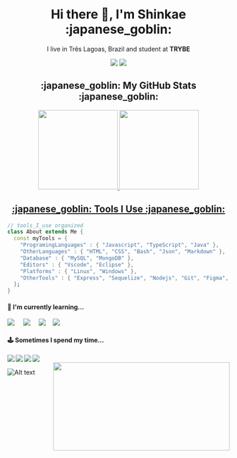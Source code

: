 <h1 align='center'> Hi there 👋, I'm Shinkae :japanese_goblin: </h1>
<p align='center'>
  I live in Três Lagoas, Brazil and student at <b>TRYBE</b> 
</p>

<p align="center">
  <a href = "mailto:felipeshinkae97@gmail.com"><img src="https://img.shields.io/badge/-Gmail-%23333?style=for-the-badge&logo=gmail&logoColor=white" target="_blank"></a>
  <a href="https://www.linkedin.com/in/fshinkae/" target="_blank"><img src="https://img.shields.io/badge/-LinkedIn-%230077B5?style=for-the-badge&logo=linkedin&logoColor=white" target="_blank"></a>
</p>

<h2 align='center'>:japanese_goblin: My GitHub Stats :japanese_goblin: </h2>
<div style="display: inline_block" align="center">
  <a href="https://github.com/fshinkae">
  <img height="180em" src="https://github-readme-stats-eight-theta.vercel.app/api?username=fshinkae&show_icons=true&theme=dark&include_all_commits=true&count_private=true"/>
  <img height="180em" src="https://github-readme-stats.vercel.app/api/top-langs/?username=fshinkae&layout=compact&langs_count=7&theme=dark"/>
</div>
 
<h2 align='center'>:japanese_goblin: Tools I Use :japanese_goblin: </h2>
  
```dart
// tools_I_use organized
class About extends Me { 
  const myTools = {  
    "ProgramingLanguages" : { "Javascript", "TypeScript", "Java" },
    "OtherLanguages" : { "HTML", "CSS", "Bash", "Json", "Markdown" },
    "Database" : { "MySQL", "MongoDB" },
    "Editors" : { "Vscode", "Eclipse" },
    "Platforms" : { "Linux", "Windows" },
    "OtherTools" : { "Express", "Sequelize", "Nodejs", "Git", "Figma",  }
  };
}
```

<h4>🌱  I'm currently learning...</h4>
<p >
   <img src="https://img.shields.io/badge/node.js%20-%23339933.svg?&style=for-the-badge&logo=node.js&logoColor=white" />&nbsp;&nbsp;&nbsp;&nbsp;
   <img src="https://img.shields.io/badge/TypeScript-007ACC?style=for-the-badge&logo=typescript&logoColor=white" />&nbsp;&nbsp;&nbsp;&nbsp;
   <img src="https://img.shields.io/badge/mongodb-20232A?style=for-the-badge&logo=mongodb&logoColor=green" />&nbsp;&nbsp;&nbsp;
   <img src="https://img.shields.io/badge/Java-ED8B00?style=for-the-badge&logo=java&logoColor=white <img src=" />&nbsp;&nbsp;&nbsp;
 </p>

<p align="center">
  <div>
  <h4>🕹️  Sometimes I spend my time...</h4>
  <img align="left" href = "https://steamcommunity.com/id/felipeshinkae/" src="https://img.shields.io/badge/steam-%23000000.svg?style=for-the-badge&logo=steam&logoColor=white" />
  <img align="left" href = "https://www.twitch.tv/lil_shin_" src="https://img.shields.io/badge/Twitch-%239146FF.svg?style=for-the-badge&logo=Twitch&logoColor=white" />
  <img align="left" src="https://img.shields.io/badge/PSN-%230070D1.svg?style=for-the-badge&logo=Playstation&logoColor=white" />
  <img align="left" href = "https://discord.gg/8ztt33rGY8" src="https://img.shields.io/static/v1?style=for-the-badge&message=Discord&color=5865F2&logo=Discord&logoColor=FFFFFF&label=" />
  <br>
  </div>
 <img width=400 height=200 align="right" src="https://media3.giphy.com/media/aNqEFrYVnsS52/giphy.gif?cid=ecf05e47gxx510y64b0cedyxb9jnojabzle7l9umnpiadviy&rid=giphy.gif&ct=g"/>
</p>

![Alt text](https://spotify-recently-played-readme.vercel.app/api?user=12149907769)

